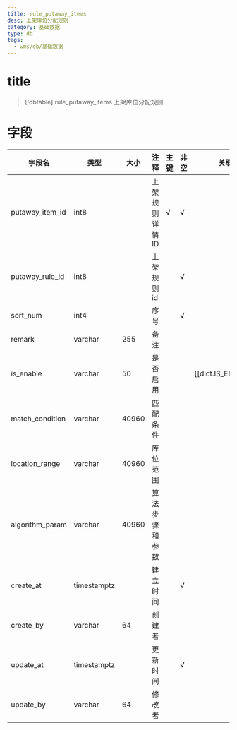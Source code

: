 ```yaml
---
title: rule_putaway_items
desc: 上架库位分配规则
category: 基础数据
type: db
tags:
  - wms/db/基础数据
---
```


# title
>[!dbtable] rule_putaway_items
> 上架库位分配规则

# 字段
| 字段名 | 类型 | 大小 | 注释 | 主键 | 非空 | 关联 |
| --- | --- | --- | --- | --- | --- | --- |
| putaway_item_id | int8 |  | 上架规则详情ID | √ | √ |  |
| putaway_rule_id | int8 |  | 上架规则id |  | √ |  |
| sort_num | int4 |  | 序号 |  | √ |  |
| remark | varchar | 255 | 备注 |  |  |  |
| is_enable | varchar | 50 | 是否启用 |  |  | [[dict.IS_ENABLE]] |
| match_condition | varchar | 40960 | 匹配条件 |  |  |  |
| location_range | varchar | 40960 | 库位范围 |  |  |  |
| algorithm_param | varchar | 40960 | 算法步骤和参数 |  |  |  |
| create_at | timestamptz |  | 建立时间 |  | √ |  |
| create_by | varchar | 64 | 创建者 |  |  |  |
| update_at | timestamptz |  | 更新时间 |  | √ |  |
| update_by | varchar | 64 | 修改者 |  |  |  |

